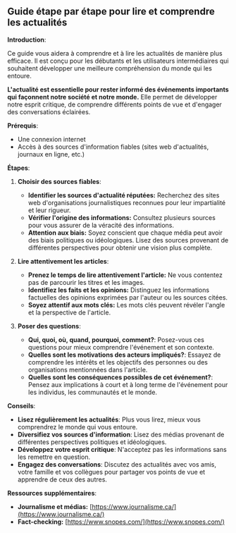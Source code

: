 ## Guide étape par étape pour lire et comprendre les actualités 

**Introduction**:

Ce guide vous aidera à comprendre et à lire les actualités de manière plus efficace. Il est conçu pour les débutants et les utilisateurs intermédiaires qui souhaitent développer une meilleure compréhension du monde qui les entoure.

**L'actualité est essentielle pour rester informé des événements importants qui façonnent notre société et notre monde.**  Elle permet de développer notre esprit critique, de comprendre différents points de vue et d'engager des conversations éclairées.

**Prérequis**:

* Une connexion internet
* Accès à des sources d'information fiables (sites web d'actualités, journaux en ligne, etc.)

**Étapes**:

1. **Choisir des sources fiables**:
   * **Identifier les sources d'actualité réputées:** Recherchez des sites web d'organisations journalistiques reconnues pour leur impartialité et leur rigueur. 
   * **Vérifier l'origine des informations:**  Consultez plusieurs sources pour vous assurer de la véracité des informations. 
   * **Attention aux biais:**  Soyez conscient que chaque média peut avoir des biais politiques ou idéologiques.  Lisez des sources provenant de différentes perspectives pour obtenir une vision plus complète.

2. **Lire attentivement les articles**:
   * **Prenez le temps de lire attentivement l'article:** Ne vous contentez pas de parcourir les titres et les images. 
   * **Identifiez les faits et les opinions:** Distinguez les informations factuelles des opinions exprimées par l'auteur ou les sources citées.
   * **Soyez attentif aux mots clés:** Les mots clés peuvent révéler l'angle et la perspective de l'article. 

3. **Poser des questions**:
   * **Qui, quoi, où, quand, pourquoi, comment?**: Posez-vous ces questions pour mieux comprendre l'événement et son contexte.
   * **Quelles sont les motivations des acteurs impliqués?**: Essayez de comprendre les intérêts et les objectifs des personnes ou des organisations mentionnées dans l'article.
   * **Quelles sont les conséquences possibles de cet événement?**:  Pensez aux implications à court et à long terme de l'événement pour les individus, les communautés et le monde.

**Conseils**:

* **Lisez régulièrement les actualités**: Plus vous lirez, mieux vous comprendrez le monde qui vous entoure.
* **Diversifiez vos sources d'information**: Lisez des médias provenant de différentes perspectives politiques et idéologiques.
* **Développez votre esprit critique**:  N'acceptez pas les informations sans les remettre en question. 
* **Engagez des conversations**: Discutez des actualités avec vos amis, votre famille et vos collègues pour partager vos points de vue et apprendre de ceux des autres.

**Ressources supplémentaires**:

* **Journalisme et médias:** [https://www.journalisme.ca/](https://www.journalisme.ca/)
* **Fact-checking:** [https://www.snopes.com/](https://www.snopes.com/)



